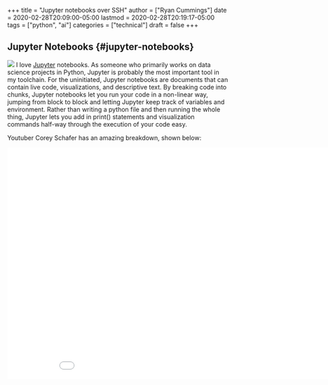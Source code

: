 +++
title = "Jupyter notebooks over SSH"
author = ["Ryan Cummings"]
date = 2020-02-28T20:09:00-05:00
lastmod = 2020-02-28T20:19:17-05:00
tags = ["python", "ai"]
categories = ["technical"]
draft = false
+++

## Jupyter Notebooks {#jupyter-notebooks}

[![](/img/misc/jupyter_logo.png)](/img/misc/jupyter_logo.png)
I love [Jupyter](https://jupyter.org/) notebooks. As someone who primarily works on data science projects in Python, Jupyter is probably the most important tool in my toolchain. For the uninitiated, Jupyter notebooks are documents that can contain live code, visualizations, and descriptive text. By breaking code into chunks, Jupyter notebooks let you run your code in a non-linear way, jumping from block to block and letting Jupyter keep track of variables and environment. Rather than writing a python file and then running the whole thing, Jupyter lets you add in print() statements and visualization commands half-way through the execution of your code easy.

Youtuber Corey Schafer has an amazing breakdown, shown below:
<iframe width="925" height="529" src="<https://www.youtube.com/embed/HW29067qVWk>" frameborder="0" allow="accelerometer; autoplay; encrypted-media; gyroscope; picture-in-picture" allowfullscreen></iframe>

